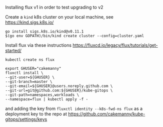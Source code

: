 

Installing flux v1 in order to test upgrading to v2

Create a `kind` k8s cluster on your local machine, see https://kind.sigs.k8s.io/

```
go install sigs.k8s.io/kind@v0.11.1
$(go env GOPATH)/bin/kind create cluster --config=cluster.yaml
```


Install flux via these instructions
https://fluxcd.io/legacy/flux/tutorials/get-started/

```
kubectl create ns flux
```

```shell
export GHUSER="cakemanny"
fluxctl install \
--git-user=${GHUSER} \
--git-branch=master \
--git-email=${GHUSER}@users.noreply.github.com \
--git-url=git@github.com:${GHUSER}/kube-gitops \
--git-path=namespaces,workloads \
--namespace=flux | kubectl apply -f -
```

and adding the key from `fluxctl identity --k8s-fwd-ns flux` as a deployment
key to the repo at  https://github.com/cakemanny/kube-gitops/settings/keys

